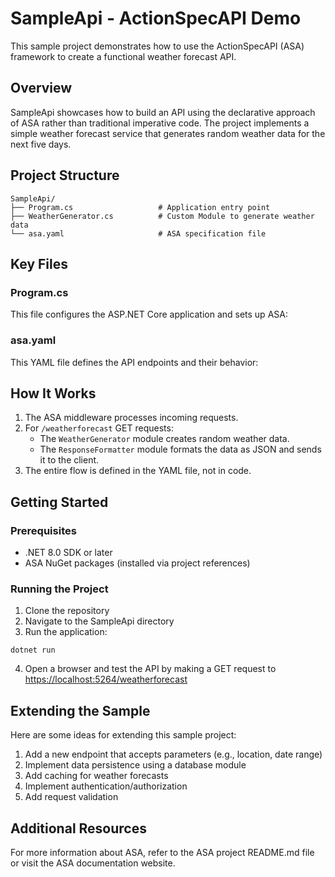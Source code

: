 # SampleApi - ActionSpecAPI Demo

This sample project demonstrates how to use the ActionSpecAPI (ASA) framework to create a functional weather forecast API.

## Overview

SampleApi showcases how to build an API using the declarative approach of ASA rather than traditional imperative code. The project implements a simple weather forecast service that generates random weather data for the next five days.

## Project Structure

```
SampleApi/
├── Program.cs                   # Application entry point
├── WeatherGenerator.cs          # Custom Module to generate weather data
└── asa.yaml                     # ASA specification file
```

## Key Files

### Program.cs

This file configures the ASP.NET Core application and sets up ASA:

### asa.yaml

This YAML file defines the API endpoints and their behavior:

## How It Works

1.  The ASA middleware processes incoming requests.
2.  For `/weatherforecast` GET requests:
    -   The `WeatherGenerator` module creates random weather data.
    -   The `ResponseFormatter` module formats the data as JSON and sends it to the client.
3.  The entire flow is defined in the YAML file, not in code.

## Getting Started

### Prerequisites

-   .NET 8.0 SDK or later
-   ASA NuGet packages (installed via project references)

### Running the Project

1.  Clone the repository
2.  Navigate to the SampleApi directory
3.  Run the application:

```
dotnet run
```

4.  Open a browser and test the API by making a GET request to [https://localhost:5264/weatherforecast](https://localhost:5264/weatherforecast)

## Extending the Sample

Here are some ideas for extending this sample project:

1.  Add a new endpoint that accepts parameters (e.g., location, date range)
2.  Implement data persistence using a database module
3.  Add caching for weather forecasts
4.  Implement authentication/authorization
5.  Add request validation

## Additional Resources

For more information about ASA, refer to the ASA project README.md file or visit the ASA documentation website.

